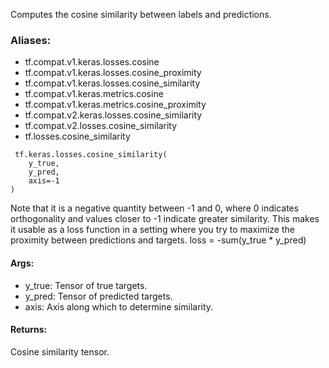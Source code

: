 Computes the cosine similarity between labels and predictions.
### Aliases:
- tf.compat.v1.keras.losses.cosine
- tf.compat.v1.keras.losses.cosine_proximity
- tf.compat.v1.keras.losses.cosine_similarity
- tf.compat.v1.keras.metrics.cosine
- tf.compat.v1.keras.metrics.cosine_proximity
- tf.compat.v2.keras.losses.cosine_similarity
- tf.compat.v2.losses.cosine_similarity
- tf.losses.cosine_similarity

```
 tf.keras.losses.cosine_similarity(
    y_true,
    y_pred,
    axis=-1
)
```
Note that it is a negative quantity between -1 and 0, where 0 indicates orthogonality and values closer to -1 indicate greater similarity. This makes it usable as a loss function in a setting where you try to maximize the proximity between predictions and targets.
loss = -sum(y_true * y_pred)
#### Args:
- y_true: Tensor of true targets.
- y_pred: Tensor of predicted targets.
- axis: Axis along which to determine similarity.
#### Returns:
Cosine similarity tensor.
